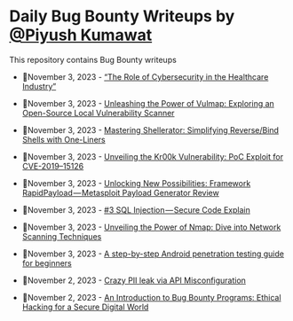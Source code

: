 # Daily Bug Bounty Writeups by [@Piyush Kumawat](https://twitter.com/piyush_supiy) 
This repository contains Bug Bounty writeups

<!-- BLOG-POST-LIST:START -->
 - 💯November 3, 2023 - [“The Role of Cybersecurity in the Healthcare Industry”](https://medium.com/@Land2Cyber/the-role-of-cybersecurity-in-the-healthcare-industry-9f860d8a9114?source=rss------bug_bounty-5) 

 - 💯November 3, 2023 - [Unleashing the Power of Vulmap: Exploring an Open-Source Local Vulnerability Scanner](https://medium.com/@pentesterclubpvtltd/unleashing-the-power-of-vulmap-exploring-an-open-source-local-vulnerability-scanner-a9e8b133c33b?source=rss------bug_bounty-5) 

 - 💯November 3, 2023 - [Mastering Shellerator: Simplifying Reverse/Bind Shells with One-Liners](https://medium.com/@pentesterclubpvtltd/mastering-shellerator-simplifying-reverse-bind-shells-with-one-liners-a1b59b77bb0d?source=rss------bug_bounty-5) 

 - 💯November 3, 2023 - [Unveiling the Kr00k Vulnerability: PoC Exploit for CVE-2019–15126](https://medium.com/@pentesterclubpvtltd/unveiling-the-kr00k-vulnerability-poc-exploit-for-cve-2019-15126-25837b1316ea?source=rss------bug_bounty-5) 

 - 💯November 3, 2023 - [Unlocking New Possibilities: Framework RapidPayload — Metasploit Payload Generator Review](https://medium.com/@pentesterclubpvtltd/unlocking-new-possibilities-framework-rapidpayload-metasploit-payload-generator-review-765a9b1edc97?source=rss------bug_bounty-5) 

 - 💯November 3, 2023 - [#3 SQL Injection — Secure Code Explain](https://securitycipher.medium.com/3-sql-injection-secure-code-explain-4bf610301da1?source=rss------bug_bounty-5) 

 - 💯November 3, 2023 - [Unveiling the Power of Nmap: Dive into Network Scanning Techniques](https://medium.com/@pentesterclubpvtltd/unveiling-the-power-of-nmap-dive-into-network-scanning-techniques-0687fe32a93b?source=rss------bug_bounty-5) 

 - 💯November 3, 2023 - [A step-by-step Android penetration testing guide for beginners](https://sandeepvi.medium.com/a-step-by-step-android-penetration-testing-guide-for-beginners-8435e5e969a3?source=rss------bug_bounty-5) 

 - 💯November 2, 2023 - [Crazy PII leak via API Misconfiguration](https://medium.com/@mares.viktor/crazy-pii-leak-via-api-misconfiguration-d2c7da553a88?source=rss------bug_bounty-5) 

 - 💯November 2, 2023 - [An Introduction to Bug Bounty Programs: Ethical Hacking for a Secure Digital World](https://medium.com/@cyber-news/an-introduction-to-bug-bounty-programs-ethical-hacking-for-a-secure-digital-world-d53549889da5?source=rss------bug_bounty-5) 
<!-- BLOG-POST-LIST:END -->
